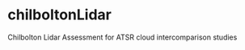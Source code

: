 chilboltonLidar
===============

Chilbolton Lidar Assessment for ATSR cloud intercomparison studies
